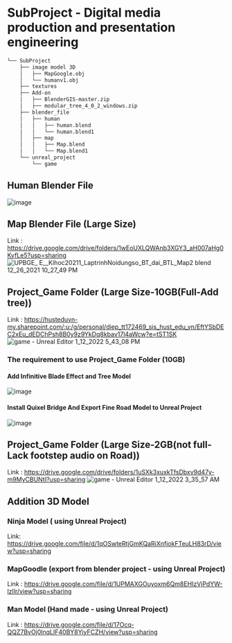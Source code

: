# SubProject - Digital media production and presentation engineering	

```bash
└── SubProject
    ├── image model 3D
    │   ├── MapGoogle.obj
    │   └── humanv1.obj
    ├── textures
    ├── Add-on
    │   ├── BlenderGIS-master.zip
    │   ├── modular_tree_4_0_2_windows.zip
    ├── blender_file
    │   ├── human
    │   │   ├── human.blend
    │   │   └── human.blend1
    │   ├── map
    │   │   ├── Map.blend
    │   │   └── Map.blend1
    └── unreal_project
        └── game
```
## Human Blender File
![image](https://user-images.githubusercontent.com/69444682/149358506-820461da-2e93-4709-9be4-0deaaa376f92.png)


## Map Blender File (Large Size)
Link : https://drive.google.com/drive/folders/1wEoUXLQWAnb3XGY3_aH007aHg0KvfLe5?usp=sharing
![UPBGE_  E__Kihoc20211_LaptrinhNoidungso_BT_dai_BTL_Map2 blend  12_26_2021 10_27_49 PM](https://user-images.githubusercontent.com/69444682/147865955-e737dfe4-23a9-4503-bc10-9ec8392ef9db.png)

## Project_Game Folder (Large Size-10GB(Full-Add tree))
Link : https://husteduvn-my.sharepoint.com/:u:/g/personal/diep_tt172469_sis_hust_edu_vn/EftYSbDEC2xEu_dEDChPsh8B0y9z9YkDq8kbav17l4aWcw?e=tST1SK
![game - Unreal Editor 1_12_2022 5_43_08 PM](https://user-images.githubusercontent.com/69444682/149355700-af2285b0-f323-45d2-b9d4-322c2699beaf.png)
### The requirement to use Project_Game Folder (10GB)
#### Add Infinitive Blade Effect and Tree Model
![image](https://user-images.githubusercontent.com/69444682/149356344-30712c13-4161-491c-a002-89dabfde3e1b.png)
#### Install Quixel Bridge And Export Fine Road Model to Unreal Project
![image](https://user-images.githubusercontent.com/69444682/149357108-38efd87f-66d0-409d-be88-e0fc20de27c1.png)


## Project_Game Folder (Large Size-2GB(not full-Lack footstep audio on Road))
Link : https://drive.google.com/drive/folders/1uSXk3xuxkTfsDbxv9d47y-m9MyCBUNtI?usp=sharing
![game - Unreal Editor 1_12_2022 3_35_57 AM](https://user-images.githubusercontent.com/69444682/149080428-2d50118b-6e03-4308-8fb5-262e00d2000e.png)

## Addition 3D Model 
### Ninja Model ( using Unreal Project)
Link: https://drive.google.com/file/d/1qOSwteRtjGmKQaRiXnfjokFTeuLH83rD/view?usp=sharing
### MapGoodle (export from blender project - using Unreal Project)
Link : https://drive.google.com/file/d/1UPMAXGOuyoxm6Qm8EHIzVjPdYW-lzIlr/view?usp=sharing
### Man Model (Hand made - using Unreal Project)
Link : https://drive.google.com/file/d/17Ocq-QQZ7BvOj0lnqLIF40BY8YiyFCZH/view?usp=sharing
